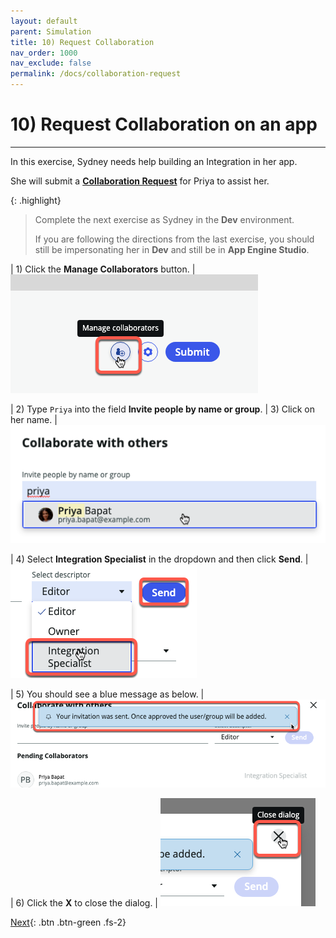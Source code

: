 ```yaml
---
layout: default
parent: Simulation
title: 10) Request Collaboration
nav_order: 1000
nav_exclude: false
permalink: /docs/collaboration-request
---
```


# 10) Request Collaboration on an app

---

In this exercise, Sydney needs help building an Integration in her app.

She will submit a **[Collaboration Request](https://docs.servicenow.com/csh?topicname=application-collaboration.html&version=latest)** for Priya to assist her. 

{: .highlight}
> Complete the next exercise as Sydney in the **Dev** environment.
>
> If you are following the directions from the last exercise, you should still be impersonating her in **Dev** and still be in **App Engine Studio**.

| 1) Click the **Manage Collaborators** button. 
| ![](../assets/images/2023-07-11-19-16-07.png)

| 2) Type ```Priya``` into the field **Invite people by name or group**. 
| 3) Click on her name.
| ![](../assets/images/2023-07-11-19-19-47.png)

| 4) Select **Integration Specialist** in the dropdown and then click **Send**.
| ![](../assets/images/2023-07-11-19-22-08.png)

| 5) You should see a blue message as below.
| ![](../assets/images/2023-07-11-19-22-51.png)

| 6) Click the **X** to close the dialog. 
| ![](../assets/images/2023-07-11-19-23-25.png)



[Next](/lab-aemc-utah/docs/collaboration-approval){: .btn .btn-green .fs-2}